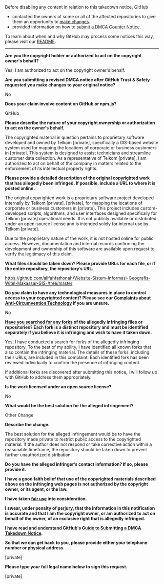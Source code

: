 Before disabling any content in relation to this takedown notice, GitHub
- contacted the owners of some or all of the affected repositories to give them an opportunity to [make changes](https://docs.github.com/en/github/site-policy/dmca-takedown-policy#a-how-does-this-actually-work).
- provided information on how to [submit a DMCA Counter Notice](https://docs.github.com/en/articles/guide-to-submitting-a-dmca-counter-notice).

To learn about when and why GitHub may process some notices this way, please visit our [README](https://github.com/github/dmca/blob/master/README.md#anatomy-of-a-takedown-notice).

---

**Are you the copyright holder or authorized to act on the copyright owner's behalf?**

Yes, I am authorized to act on the copyright owner's behalf.

**Are you submitting a revised DMCA notice after GitHub Trust & Safety requested you make changes to your original notice?**

No

**Does your claim involve content on GitHub or npm.js?**

GitHub

**Please describe the nature of your copyright ownership or authorization to act on the owner's behalf.**

The copyrighted material in question pertains to proprietary software developed and owned by Telkom [private], specifically a GIS-based website system used for mapping the locations of corporate or business customers in [private]. This system is designed to assist technicians and streamline customer data collection. As a representative of Telkom [private], I am authorized to act on behalf of the company in matters related to the enforcement of its intellectual property rights.

**Please provide a detailed description of the original copyrighted work that has allegedly been infringed. If possible, include a URL to where it is posted online.**

The original copyrighted work is a proprietary software project developed internally by Telkom [private], [private], for mapping the locations of corporate or business customers in [private]. This project includes custom-developed scripts, algorithms, and user interfaces designed specifically for Telkom [private] operational needs. It is not publicly available or distributed under an open-source license and is intended solely for internal use by Telkom [private].

Due to the proprietary nature of the work, it is not hosted online for public access. However, documentation and internal records confirming the development and ownership of this software are available upon request to verify the legitimacy of this claim.

**What files should be taken down? Please provide URLs for each file, or if the entire repository, the repository’s URL.**

https://github.com/alifahfathonah/Website-Sistem-Informasi-Geografis-Witel-Makassar-GIS-/tree/master

**Do you claim to have any technological measures in place to control access to your copyrighted content? Please see our <a href="https://docs.github.com/articles/guide-to-submitting-a-dmca-takedown-notice#complaints-about-anti-circumvention-technology">Complaints about Anti-Circumvention Technology</a> if you are unsure.**

No

**<a href="https://docs.github.com/articles/dmca-takedown-policy#b-what-about-forks-or-whats-a-fork">Have you searched for any forks</a> of the allegedly infringing files or repositories? Each fork is a distinct repository and must be identified separately if you believe it is infringing and wish to have it taken down.**

Yes, I have conducted a search for forks of the allegedly infringing repository. To the best of my ability, I have identified all known forks that also contain the infringing material. The details of these forks, including their URLs, are included in this complaint. Each identified fork has been reviewed individually to confirm the presence of infringing content.

If additional forks are discovered after submitting this notice, I will follow up with GitHub to address them appropriately.

**Is the work licensed under an open source license?**

No

**What would be the best solution for the alleged infringement?**

Other Change

**Describe the change.**

The best solution for the alleged infringement would be to have the repository made private to restrict public access to the copyrighted material. If the author does not respond or take corrective action within a reasonable timeframe, the repository should be taken down to prevent further unauthorized distribution.

**Do you have the alleged infringer’s contact information? If so, please provide it.**

**I have a good faith belief that use of the copyrighted materials described above on the infringing web pages is not authorized by the copyright owner, or its agent, or the law.**

**I have taken <a href="https://www.lumendatabase.org/topics/22">fair use</a> into consideration.**

**I swear, under penalty of perjury, that the information in this notification is accurate and that I am the copyright owner, or am authorized to act on behalf of the owner, of an exclusive right that is allegedly infringed.**

**I have read and understand GitHub's <a href="https://docs.github.com/articles/guide-to-submitting-a-dmca-takedown-notice/">Guide to Submitting a DMCA Takedown Notice</a>.**

**So that we can get back to you, please provide either your telephone number or physical address.**

[private]

**Please type your full legal name below to sign this request.**

[private]
